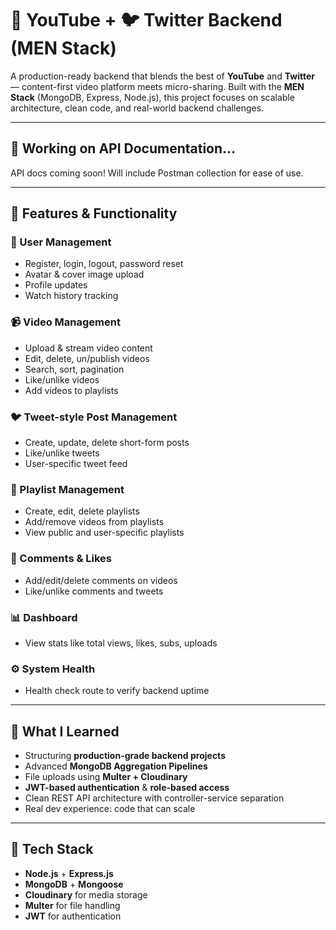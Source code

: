 # 🎥 YouTube + 🐦 Twitter Backend (MEN Stack)

A production-ready backend that blends the best of **YouTube** and **Twitter** — content-first video platform meets micro-sharing. Built with the **MEN Stack** (MongoDB, Express, Node.js), this project focuses on scalable architecture, clean code, and real-world backend challenges.

---
## 📄 **Working on API Documentation...**

API docs coming soon! Will include Postman collection for ease of use.

---

## 🚀 Features & Functionality

### 🔐 User Management
- Register, login, logout, password reset
- Avatar & cover image upload
- Profile updates
- Watch history tracking

### 📹 Video Management
- Upload & stream video content
- Edit, delete, un/publish videos
- Search, sort, pagination
- Like/unlike videos
- Add videos to playlists

### 🐦 Tweet-style Post Management
- Create, update, delete short-form posts
- Like/unlike tweets
- User-specific tweet feed

### 📁 Playlist Management
- Create, edit, delete playlists
- Add/remove videos from playlists
- View public and user-specific playlists

### 💬 Comments & Likes
- Add/edit/delete comments on videos
- Like/unlike comments and tweets

### 📊 Dashboard
- View stats like total views, likes, subs, uploads

### ⚙️ System Health
- Health check route to verify backend uptime

---

## 🧠 What I Learned

- Structuring **production-grade backend projects**
- Advanced **MongoDB Aggregation Pipelines**
- File uploads using **Multer + Cloudinary**
- **JWT-based authentication** & **role-based access**
- Clean REST API architecture with controller-service separation
- Real dev experience: code that can scale

---

## 📂 Tech Stack

- **Node.js** + **Express.js**
- **MongoDB** + **Mongoose**
- **Cloudinary** for media storage
- **Multer** for file handling
- **JWT** for authentication


